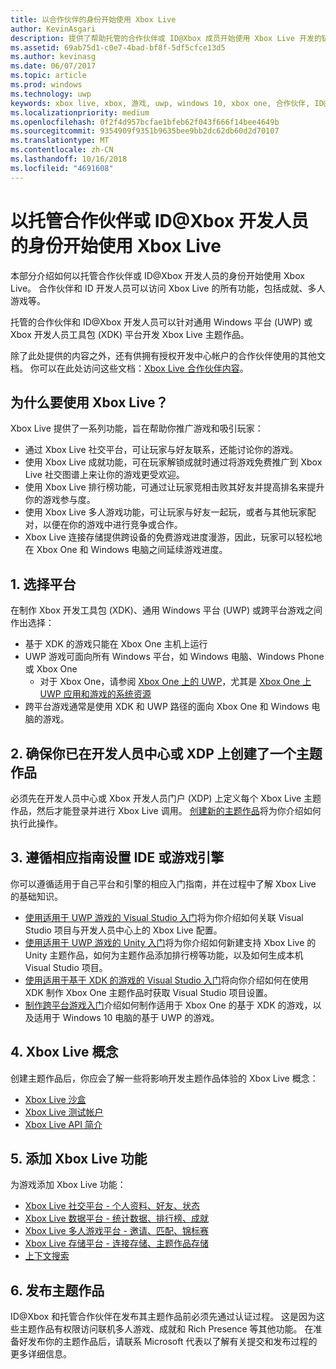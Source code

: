 ```yaml
---
title: 以合作伙伴的身份开始使用 Xbox Live
author: KevinAsgari
description: 提供了帮助托管的合作伙伴或 ID@Xbox 成员开始使用 Xbox Live 开发的链接。
ms.assetid: 69ab75d1-c0e7-4bad-bf8f-5df5cfce13d5
ms.author: kevinasg
ms.date: 06/07/2017
ms.topic: article
ms.prod: windows
ms.technology: uwp
keywords: xbox live, xbox, 游戏, uwp, windows 10, xbox one, 合作伙伴, ID@Xbox
ms.localizationpriority: medium
ms.openlocfilehash: 0f2f4d957bcfae1bfeb62f043f666f14bee4649b
ms.sourcegitcommit: 9354909f9351b9635bee9bb2dc62db60d2d70107
ms.translationtype: MT
ms.contentlocale: zh-CN
ms.lasthandoff: 10/16/2018
ms.locfileid: "4691608"
---
```

# <a name="get-started-with-xbox-live-as-a-managed-partner-or-an-idxbox-developer"></a>以托管合作伙伴或 ID@Xbox 开发人员的身份开始使用 Xbox Live

本部分介绍如何以托管合作伙伴或 ID@Xbox 开发人员的身份开始使用 Xbox Live。 合作伙伴和 ID 开发人员可以访问 Xbox Live 的所有功能，包括成就、多人游戏等。

托管的合作伙伴和 ID@Xbox 开发人员可以针对通用 Windows 平台 (UWP) 或 Xbox 开发人员工具包 (XDK) 平台开发 Xbox Live 主题作品。

除了此处提供的内容之外，还有供拥有授权开发中心帐户的合作伙伴使用的其他文档。 你可以在此处访问这些文档：[Xbox Live 合作伙伴内容](https://developer.microsoft.com/en-us/games/xbox/docs/xboxlive/xbox-live-partners/partner-content)。

## <a name="why-should-you-use-xbox-live"></a>为什么要使用 Xbox Live？

Xbox Live 提供了一系列功能，旨在帮助你推广游戏和吸引玩家：

- 通过 Xbox Live 社交平台，可让玩家与好友联系，还能讨论你的游戏。
- 使用 Xbox Live 成就功能，可在玩家解锁成就时通过将游戏免费推广到 Xbox Live 社交图谱上来让你的游戏更受欢迎。
- 使用 Xbox Live 排行榜功能，可通过让玩家竞相击败其好友并提高排名来提升你的游戏参与度。
- 使用 Xbox Live 多人游戏功能，可让玩家与好友一起玩，或者与其他玩家配对，以便在你的游戏中进行竞争或合作。
- Xbox Live 连接存储提供跨设备的免费游戏进度漫游，因此，玩家可以轻松地在 Xbox One 和 Windows 电脑之间延续游戏进度。

## <a name="1-choose-a-platform"></a>1. 选择平台
在制作 Xbox 开发工具包 (XDK)、通用 Windows 平台 (UWP) 或跨平台游戏之间作出选择：

- 基于 XDK 的游戏只能在 Xbox One 主机上运行
- UWP 游戏可面向所有 Windows 平台，如 Windows 电脑、Windows Phone 或 Xbox One
  - 对于 Xbox One，请参阅 [Xbox One 上的 UWP](https://msdn.microsoft.com/en-us/windows/uwp/xbox-apps/index)，尤其是 [Xbox One 上 UWP 应用和游戏的系统资源](https://msdn.microsoft.com/en-us/windows/uwp/xbox-apps/system-resource-allocation)
- 跨平台游戏通常是使用 XDK 和 UWP 路径的面向 Xbox One 和 Windows 电脑的游戏。

## <a name="2-ensure-that-you-have-a-title-created-on-dev-center-or-xdp"></a>2. 确保你已在开发人员中心或 XDP 上创建了一个主题作品
必须先在开发人员中心或 Xbox 开发人员门户 (XDP) 上定义每个 Xbox Live 主题作品，然后才能登录并进行 Xbox Live 调用。  [创建新的主题作品](create-a-new-title.md)将为你介绍如何执行此操作。

## <a name="3-follow-the-appropriate-guide-to-setup-your-ide-or-game-engine"></a>3. 遵循相应指南设置 IDE 或游戏引擎
你可以遵循适用于自己平台和引擎的相应入门指南，并在过程中了解 Xbox Live 的基础知识。

* [使用适用于 UWP 游戏的 Visual Studio 入门](get-started-with-visual-studio-and-uwp.md)将为你介绍如何关联 Visual Studio 项目与开发人员中心上的 Xbox Live 配置。
* [使用适用于 UWP 游戏的 Unity 入门](partner-add-xbox-live-to-unity-uwp.md)将为你介绍如何新建支持 Xbox Live 的 Unity 主题作品，如何为主题作品添加排行榜等功能，以及如何生成本机 Visual Studio 项目。
* [使用适用于基于 XDK 的游戏的 Visual Studio 入门](xdk-developers.md)将向你介绍如何在使用 XDK 制作 Xbox One 主题作品时获取 Visual Studio 项目设置。
* [制作跨平台游戏入门](get-started-with-cross-play-games.md)介绍如何制作适用于 Xbox One 的基于 XDK 的游戏，以及适用于 Windows 10 电脑的基于 UWP 的游戏。

## <a name="4-xbox-live-concepts"></a>4. Xbox Live 概念
创建主题作品后，你应会了解一些将影响开发主题作品体验的 Xbox Live 概念：

- [Xbox Live 沙盒](../xbox-live-sandboxes.md)
- [Xbox Live 测试帐户](../xbox-live-test-accounts.md)
- [Xbox Live API 简介](../introduction-to-xbox-live-apis.md)

## <a name="5-add-xbox-live-features"></a>5. 添加 Xbox Live 功能

为游戏添加 Xbox Live 功能：

- [Xbox Live 社交平台 - 个人资料、好友、状态](../social-platform/social-platform.md)
- [Xbox Live 数据平台 - 统计数据、排行榜、成就](../data-platform/data-platform.md)
- [Xbox Live 多人游戏平台 - 邀请、匹配、锦标赛](../multiplayer/multiplayer-intro.md)
- [Xbox Live 存储平台 - 连接存储、主题作品存储](../storage-platform/storage-platform.md)
- [上下文搜索](../contextual-search/introduction-to-contextual-search.md)

## <a name="6-release-your-title"></a>6. 发布主题作品

ID@Xbox 和托管合作伙伴在发布其主题作品前必须先通过认证过程。  这是因为这些主题作品有权限访问联机多人游戏、成就和 Rich Presence 等其他功能。  在准备好发布你的主题作品后，请联系 Microsoft 代表以了解有关提交和发布过程的更多详细信息。
